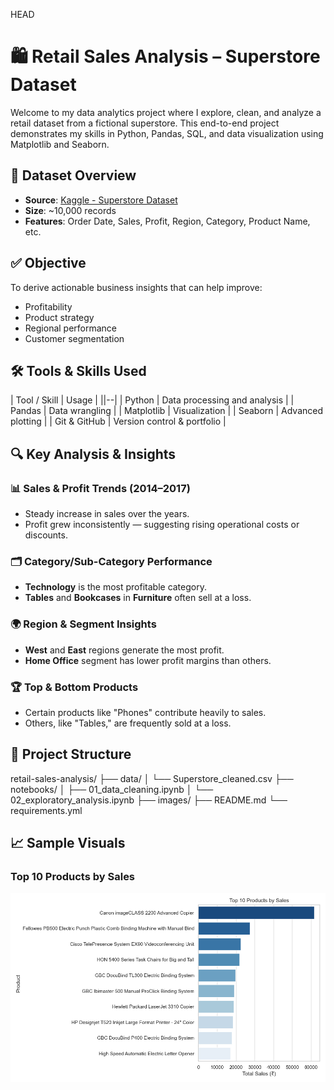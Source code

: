 HEAD
# 🛍️ Retail Sales Analysis – Superstore Dataset

Welcome to my data analytics project where I explore, clean, and analyze a retail dataset from a fictional superstore. This end-to-end project demonstrates my skills in Python, Pandas, SQL, and data visualization using Matplotlib and Seaborn.



## 📁 Dataset Overview

- **Source**: [Kaggle - Superstore Dataset](https://www.kaggle.com/datasets)
- **Size**: ~10,000 records
- **Features**: Order Date, Sales, Profit, Region, Category, Product Name, etc.



## ✅ Objective

To derive actionable business insights that can help improve:
- Profitability
- Product strategy
- Regional performance
- Customer segmentation



## 🛠️ Tools & Skills Used

| Tool / Skill     | Usage                             |
||--|
| Python           | Data processing and analysis      |
| Pandas           | Data wrangling                    |
| Matplotlib       | Visualization                     |
| Seaborn          | Advanced plotting                 |
| Git & GitHub     | Version control & portfolio       |



## 🔍 Key Analysis & Insights

### 📊 Sales & Profit Trends (2014–2017)
- Steady increase in sales over the years.
- Profit grew inconsistently — suggesting rising operational costs or discounts.

### 🗂️ Category/Sub-Category Performance
- **Technology** is the most profitable category.
- **Tables** and **Bookcases** in **Furniture** often sell at a loss.

### 🌍 Region & Segment Insights
- **West** and **East** regions generate the most profit.
- **Home Office** segment has lower profit margins than others.

### 🏆 Top & Bottom Products
- Certain products like "Phones" contribute heavily to sales.
- Others, like "Tables," are frequently sold at a loss.



## 📁 Project Structure

retail-sales-analysis/
├── data/
│ └── Superstore_cleaned.csv
├── notebooks/
│ ├── 01_data_cleaning.ipynb
│ └── 02_exploratory_analysis.ipynb
├── images/
├── README.md
└── requirements.yml


## 📈 Sample Visuals

### Top 10 Products by Sales
![Top Products](images/top_products.png)

